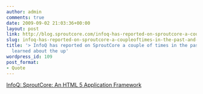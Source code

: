 ```yaml
---
author: admin
comments: true
date: 2009-09-02 21:03:36+00:00
layout: post
link: http://blog.sproutcore.com/infoq-has-reported-on-sproutcore-a-coupleoftimes-in-the-past-and-recently-learned-about-the-upcoming-10-release-sproutcore-promises-stunning-desktop-class-applications-without-plugins-inside-of-the-br/
slug: infoq-has-reported-on-sproutcore-a-coupleoftimes-in-the-past-and-recently-learned-about-the-upcoming-10-release-sproutcore-promises-stunning-desktop-class-applications-without-plugins-inside-of-the-br
title: '> InfoQ has reported on SproutCore a couple of times in the past and recently
  learned about the up'
wordpress_id: 109
post_format:
- Quote
---
```


[ InfoQ: SproutCore: An HTML 5 Application Framework ](http://www.infoq.com/news/2009/09/sproutcore-1-0)
